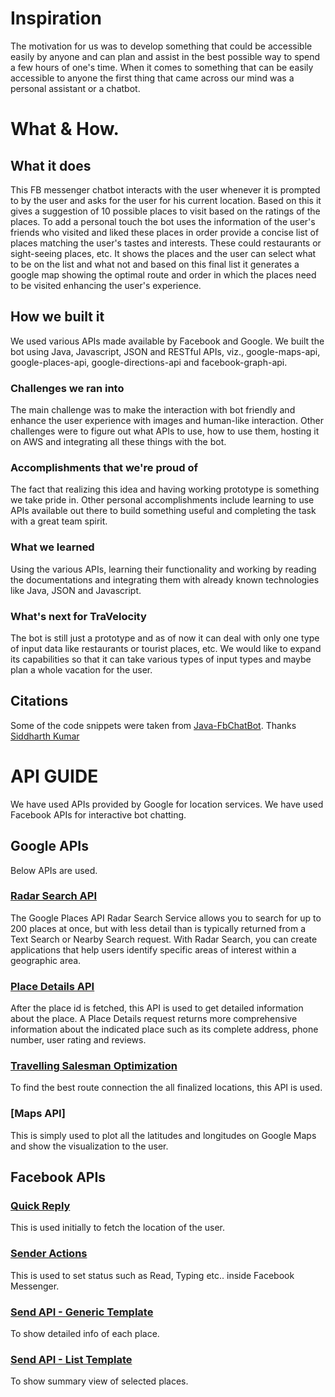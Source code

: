# Inspiration

The motivation for us was to develop something that could be accessible easily by anyone and can plan and assist in the best possible way to spend a few hours of one's time. When it comes to something that can be easily accessible to anyone the first thing that came across our mind was a personal assistant or a chatbot.

# What & How.

## What it does
This FB messenger chatbot interacts with the user whenever it is prompted to by the user and asks for the user for his current location. Based on this it gives a suggestion of 10 possible places to visit based on the ratings of the places. To add a personal touch the bot uses the information of the user's friends who visited and liked these places in order provide a concise list of places matching the user's tastes and interests. These could restaurants or sight-seeing places, etc. It shows the places and the user can select what to be on the list and what not and based on this final list it generates a google map showing the optimal route and order in which the places need to be visited enhancing the user's experience.

## How we built it
We used various APIs made available by Facebook and Google. We built the bot using Java, Javascript, JSON and RESTful APIs, viz., google-maps-api, google-places-api, google-directions-api and facebook-graph-api.

### Challenges we ran into
The main challenge was to make the interaction with bot friendly and enhance the user experience with images and human-like interaction. Other challenges were to figure out what APIs to use, how to use them, hosting it on AWS and integrating all these things with the bot.

### Accomplishments that we're proud of
The fact that realizing this idea and having working prototype is something we take pride in. Other personal accomplishments include learning to use APIs available out there to build something useful and completing the task with a great team spirit.

### What we learned
Using the various APIs, learning their functionality and working by reading the documentations and integrating them with already known technologies like Java, JSON and Javascript.

### What's next for TraVelocity
The bot is still just a prototype and as of now it can deal with only one type of input data like restaurants or tourist places, etc. We would like to expand its capabilities so that it can take various types of input types and maybe plan a whole vacation for the user.

## Citations

Some of the code snippets were taken from [Java-FbChatBot](https://github.com/thekosmix/Java-FbChatBot). Thanks [Siddharth Kumar](https://github.com/thekosmix)



# API GUIDE

We have used APIs provided by Google for location services. We have used Facebook APIs for interactive bot chatting.

## Google APIs

Below APIs are used.

### [Radar Search API](https://developers.google.com/places/web-service/search#RadarSearchRequests)

The Google Places API Radar Search Service allows you to search for up to 200 places at once, but with less detail than is typically returned from a Text Search or Nearby Search request. With Radar Search, you can create applications that help users identify specific areas of interest within a geographic area.

### [Place Details API](https://developers.google.com/places/web-service/details)

After the place id is fetched, this API is used to get detailed information about the place. A Place Details request returns more comprehensive information about the indicated place such as its complete address, phone number, user rating and reviews.

### [Travelling Salesman Optimization](https://developers.google.com/optimization/routing/tsp)

To find the best route connection the all finalized locations, this API is used. 

### [Maps API]

This is simply used to plot all the latitudes and longitudes on Google Maps and show the visualization to the user.

## Facebook APIs

### [Quick Reply](https://developers.facebook.com/docs/messenger-platform/send-api-reference/quick-replies)

This is used initially to fetch the location of the user.

### [Sender Actions](https://developers.facebook.com/docs/messenger-platform/send-api-reference/sender-actions)

This is used to set status such as Read, Typing etc.. inside Facebook Messenger.

### [Send API - Generic Template](https://developers.facebook.com/docs/messenger-platform/send-api-reference/generic-template)

To show detailed info of each place.

### [Send API - List Template](https://developers.facebook.com/docs/messenger-platform/send-api-reference/list-template)

To show summary view of selected places.
